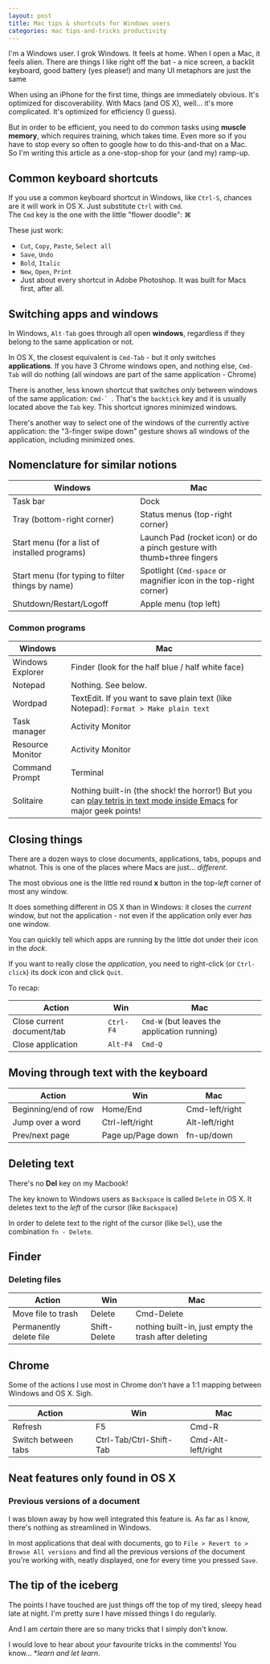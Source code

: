```yaml
---
layout: post
title: Mac tips & shortcuts for Windows users 
categories: mac tips-and-tricks productivity
---
```


I'm a Windows user. I grok Windows. It feels at home. When I open a Mac, it feels alien. There are things I like right off the bat - a nice screen, a backlit keyboard, good battery (yes please!) and many UI metaphors are just the same 

When using an iPhone for the first time, things are immediately obvious. It's optimized for discoverability. With Macs (and OS X), well... it's more complicated. It's optimized for efficiency (I guess). 

But in order to be efficient, you need to do common tasks using **muscle memory**, which requires training, which takes time. Even more so if you have to stop every so often to google how to do this-and-that on a Mac.  
So I'm writing this article as a one-stop-shop for your (and my) ramp-up.

## Common keyboard shortcuts

If you use a common keyboard shortcut in Windows, like `Ctrl-S`, chances are it will work in OS X. Just substitute `Ctrl` with `Cmd`.  
The `Cmd` key is the one with the little "flower doodle": ⌘

These just work:

- `Cut`, `Copy`, `Paste`, `Select all`
- `Save`, `Undo`
- `Bold`, `Italic`
- `New`, `Open`, `Print`
- Just about every shortcut in Adobe Photoshop. It was built for Macs first, after all.

## Switching apps and windows

In Windows, `Alt-Tab` goes through all open **windows**, regardless if they belong to the same application or not.

In OS X, the closest equivalent is `Cmd-Tab` - but it only switches **applications**. If you have 3 Chrome windows open, and nothing else, `Cmd-Tab` will do nothing (all windows are part of the same application - Chrome)

There is another, less known shortcut that switches *only* between windows of the same application: ``Cmd-` ``. That's the `backtick` key and it is usually located above the `Tab` key. This shortcut ignores minimized windows.

There's another way to select one of the windows of the currently active application: the "3-finger swipe down" gesture shows all windows of the application, including minimized ones. 

## Nomenclature for similar notions

Windows | Mac
---------|---
Task bar | Dock
Tray (bottom-right corner) | Status menus (top-right corner) 
Start menu (for a list of installed programs) | Launch Pad (rocket icon) or do a pinch gesture with thumb+three fingers
Start menu (for typing to filter things by name) | Spotlight (`Cmd-space` or magnifier icon in the top-right corner)
Shutdown/Restart/Logoff | Apple menu (top left)

### Common programs

Windows | Mac
---------|---
Windows Explorer | Finder (look for the half blue / half white face)
Notepad | Nothing. See below.
Wordpad | TextEdit. If you want to save plain text (like Notepad): `Format > Make plain text`
Task manager | Activity Monitor
Resource Monitor | Activity Monitor
Command Prompt | Terminal
Solitaire | Nothing built-in (the shock! the horror!) But you can [play tetris in text mode inside Emacs](http://computers.tutsplus.com/tutorials/how-to-play-tetris-pong-and-other-hidden-games-on-your-mac--mac-44485) for major geek points!

## Closing things

There are a dozen ways to close documents, applications, tabs, popups and whatnot. This is one of the places where Macs are just... *different*.

The most obvious one is the little red round **x** button in the top-*left* corner of most any window.

It does something different in OS X than in Windows: it closes the *current* window, but not the application - not even if the application only ever *has* one window. 
 
You can quickly tell which apps are running by the little dot under their icon in the *dock*.

If you want to really close the *application*, you need to right-click (or `Ctrl-click`) its dock icon and click `Quit`.

To recap:

Action | Win    | Mac
-------|--------|----
Close current document/tab   | `Ctrl-F4` | `Cmd-W` (but leaves the application running)
Close application    | `Alt-F4` | `Cmd-Q`

## Moving through text with the keyboard

Action | Win    | Mac
-------|--------|----
Beginning/end of row| Home/End | Cmd-left/right
Jump over a word | Ctrl-left/right | Alt-left/right
Prev/next page | Page up/Page down | fn-up/down
 
## Deleting text

There's no **Del** key on my Macbook!  

The key known to Windows users as `Backspace` is called `Delete` in OS X. It deletes text to the *left* of the cursor (like `Backspace`) 

In order to delete text to the right of the cursor (like `Del`), use the combination `fn - Delete`.

## Finder

### Deleting files
Action | Win    | Mac
-------|--------|----
Move file to trash | Delete | Cmd-Delete
Permanently delete file | Shift-Delete | nothing built-in, just empty the trash after deleting


## Chrome

Some of the actions I use most in Chrome don't have a 1:1 mapping between Windows and OS X. Sigh.

Action | Win    | Mac
-------|--------|----
Refresh | F5 | Cmd-R
Switch between tabs | Ctrl-Tab/Ctrl-Shift-Tab | Cmd-Alt-left/right


## Neat features only found in OS X
### Previous versions of a document

I was blown away by how well integrated this feature is. As far as I know, there's nothing as streamlined in Windows. 

 In most applications that deal with documents, go to `File > Revert to > Browse All versions` and find all the previous versions of the document you're working with, neatly displayed, one for every time you pressed `Save`.
 
 ## The tip of the iceberg
 
 The points I have touched are just things off the top of my tired, sleepy head late at night. 
 I'm pretty sure I have missed things I do regularly. 
 
 And I am *certain* there are so many tricks that I simply don't know.
 
 I would love to hear about *your* favourite tricks in the comments! You know... **learn and let learn*.
 